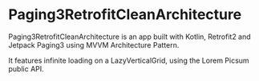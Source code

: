 # Paging3RetrofitCleanArchitecture
Paging3RetrofitCleanArchitecture is an app built with Kotlin, Retrofit2 and Jetpack Paging3 using MVVM Architecture Pattern.

It features infinite loading on a LazyVerticalGrid, using the Lorem Picsum public API.